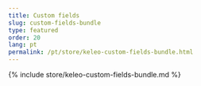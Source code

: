 ```yaml
---
title: Custom fields
slug: custom-fields-bundle
type: featured
order: 20
lang: pt
permalink: /pt/store/keleo-custom-fields-bundle.html
---
```


{% include store/keleo-custom-fields-bundle.md %}
